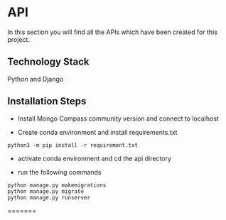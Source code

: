 # API
In this section you will find all the APIs which have been created for this project. 

## Technology Stack
Python and Django

## Installation Steps

- Install Mongo Compass community version and connect to localhost

- Create conda environment and install requirements.txt
```(bash)
python3 -m pip install -r requirement.txt
```

- activate conda environment and cd the api directory

- run the following commands
```(bash)
python manage.py makemigrations
python manage.py migrate
python manage.py runserver
```
=======
